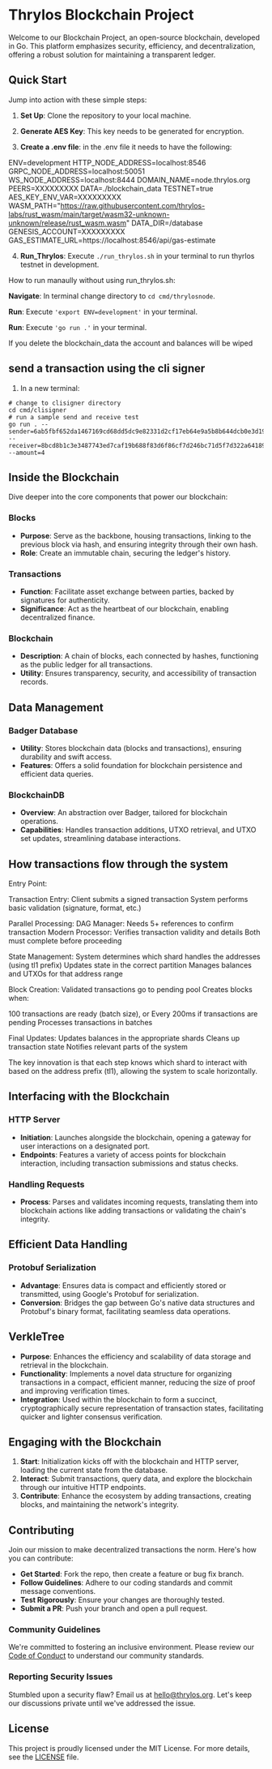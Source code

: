 # Thrylos Blockchain Project

Welcome to our Blockchain Project, an open-source blockchain, developed in Go. This platform emphasizes security, efficiency, and decentralization, offering a robust solution for maintaining a transparent ledger.

## Quick Start

Jump into action with these simple steps:

1. **Set Up**: Clone the repository to your local machine.

2. **Generate AES Key**: This key needs to be generated for encryption.

3. **Create a .env file**: in the .env file it needs to have the following:

ENV=development
HTTP_NODE_ADDRESS=localhost:8546
GRPC_NODE_ADDRESS=localhost:50051
WS_NODE_ADDRESS=localhost:8444
DOMAIN_NAME=node.thrylos.org
PEERS=XXXXXXXXX
DATA=./blockchain_data
TESTNET=true
AES_KEY_ENV_VAR=XXXXXXXXX
WASM_PATH="https://raw.githubusercontent.com/thrylos-labs/rust_wasm/main/target/wasm32-unknown-unknown/release/rust_wasm.wasm"
DATA_DIR=/database
GENESIS_ACCOUNT=XXXXXXXXX
GAS_ESTIMATE_URL=https://localhost:8546/api/gas-estimate


4. **Run_Thrylos**: Execute `./run_thrylos.sh` in your terminal to run thyrlos testnet in development.

How to run manaully without using run_thrylos.sh:

**Navigate**: In terminal change directory to `cd cmd/thrylosnode`.

**Run**: Execute `'export ENV=development'` in your terminal. 

**Run**: Execute `'go run .'` in your terminal. 

If you delete the blockchain_data the account and balances will be wiped


## send a transaction using the cli signer 

1. In a new terminal:
```shell
# change to clisigner directory
cd cmd/clisigner
# run a sample send and receive test
go run . --sender=6ab5fbf652da1467169cd68dd5dc9e82331d2cf17eb64e9a5b8b644dcb0e3d19 --receiver=8bcd8b1c3e3487743ed7caf19b688f83d6f86cf7d246bc71d5f7d322a64189f7 --amount=4
```

## Inside the Blockchain

Dive deeper into the core components that power our blockchain:

### Blocks
- **Purpose**: Serve as the backbone, housing transactions, linking to the previous block via hash, and ensuring integrity through their own hash.
- **Role**: Create an immutable chain, securing the ledger's history.

### Transactions
- **Function**: Facilitate asset exchange between parties, backed by signatures for authenticity.
- **Significance**: Act as the heartbeat of our blockchain, enabling decentralized finance.

### Blockchain
- **Description**: A chain of blocks, each connected by hashes, functioning as the public ledger for all transactions.
- **Utility**: Ensures transparency, security, and accessibility of transaction records.

## Data Management

### Badger Database
- **Utility**: Stores blockchain data (blocks and transactions), ensuring durability and swift access.
- **Features**: Offers a solid foundation for blockchain persistence and efficient data queries.

### BlockchainDB
- **Overview**: An abstraction over Badger, tailored for blockchain operations.
- **Capabilities**: Handles transaction additions, UTXO retrieval, and UTXO set updates, streamlining database interactions.

## How transactions flow through the system

Entry Point:

Transaction Entry:
Client submits a signed transaction
System performs basic validation (signature, format, etc.)

Parallel Processing:
DAG Manager: Needs 5+ references to confirm transaction
Modern Processor: Verifies transaction validity and details
Both must complete before proceeding

State Management:
System determines which shard handles the addresses (using tl1 prefix)
Updates state in the correct partition
Manages balances and UTXOs for that address range

Block Creation:
Validated transactions go to pending pool
Creates blocks when:

100 transactions are ready (batch size), or
Every 200ms if transactions are pending
Processes transactions in batches

Final Updates:
Updates balances in the appropriate shards
Cleans up transaction state
Notifies relevant parts of the system

The key innovation is that each step knows which shard to interact with based on the address prefix (tl1), allowing the system to scale horizontally.

## Interfacing with the Blockchain

### HTTP Server
- **Initiation**: Launches alongside the blockchain, opening a gateway for user interactions on a designated port.
- **Endpoints**: Features a variety of access points for blockchain interaction, including transaction submissions and status checks.

### Handling Requests
- **Process**: Parses and validates incoming requests, translating them into blockchain actions like adding transactions or validating the chain's integrity.

## Efficient Data Handling

### Protobuf Serialization
- **Advantage**: Ensures data is compact and efficiently stored or transmitted, using Google's Protobuf for serialization.
- **Conversion**: Bridges the gap between Go's native data structures and Protobuf's binary format, facilitating seamless data operations.

## VerkleTree
- **Purpose**: Enhances the efficiency and scalability of data storage and retrieval in the blockchain.
- **Functionality**: Implements a novel data structure for organizing transactions in a compact, efficient manner, reducing the size of proof and improving verification times.
- **Integration**: Used within the blockchain to form a succinct, cryptographically secure representation of transaction states, facilitating quicker and lighter consensus verification.

## Engaging with the Blockchain

1. **Start**: Initialization kicks off with the blockchain and HTTP server, loading the current state from the database.
2. **Interact**: Submit transactions, query data, and explore the blockchain through our intuitive HTTP endpoints.
3. **Contribute**: Enhance the ecosystem by adding transactions, creating blocks, and maintaining the network's integrity.

## Contributing

Join our mission to make decentralized transactions the norm. Here's how you can contribute:

- **Get Started**: Fork the repo, then create a feature or bug fix branch.
- **Follow Guidelines**: Adhere to our coding standards and commit message conventions.
- **Test Rigorously**: Ensure your changes are thoroughly tested.
- **Submit a PR**: Push your branch and open a pull request.

### Community Guidelines

We're committed to fostering an inclusive environment. Please review our [Code of Conduct](./CODE_OF_CONDUCT.md) to understand our community standards.

### Reporting Security Issues

Stumbled upon a security flaw? Email us at hello@thrylos.org. Let's keep our discussions private until we've addressed the issue.

## License

This project is proudly licensed under the MIT License. For more details, see the [LICENSE](./LICENSE) file.